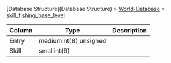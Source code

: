 [Database Structure](Database Structure) > [World-Database](World-Database) > [skill_fishing_base_level](skill_fishing_base_level)

Column | Type | Description
--- | --- | ---
Entry | mediumint(8) unsigned | 
Skill | smallint(6) | 
